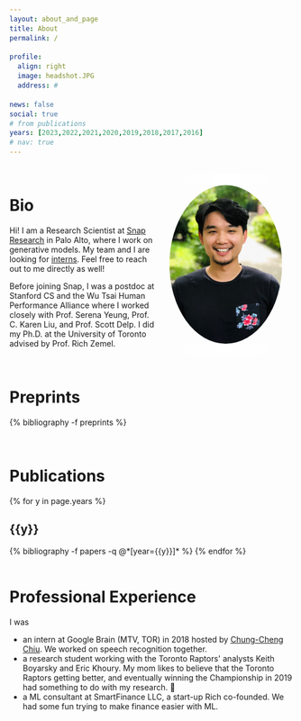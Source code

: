 ```yaml
---
layout: about_and_page
title: About
permalink: /

profile:
  align: right
  image: headshot.JPG
  address: #

news: false
social: true
# from publications
years: [2023,2022,2021,2020,2019,2018,2017,2016]
# nav: true
---
```

<br/>

<!-- <img align="right" width="200px" src="assets/img/headshot.JPG"  style="border-radius: 50%;"> -->
<img align="right" width="200px" src="assets/img/headshot.JPG" style="border-radius: 50%; border: 20px solid transparent; border-image: linear-gradient(to right, transparent, #ffffff, transparent); border-image-slice: 1;">

# Bio

Hi! I am a Research Scientist at [Snap Research](https://research.snap.com/team/category/all.html) in Palo Alto, where I work on generative models. My team and I are looking for [interns](https://snap-research.github.io/cv-call-for-interns-2024/). Feel free to reach out to me directly as well!


Before joining Snap, I was a postdoc at Stanford CS and the Wu Tsai Human Performance Alliance where I worked closely with Prof. Serena Yeung, Prof. C. Karen Liu, and Prof. Scott Delp. 
I did my Ph.D. at the University of Toronto advised by Prof. Rich Zemel.


<!-- Hi! I am a PostDoc at [Stanford CS](https://cs.stanford.edu/) and the [Wu Tsai Human Performance Alliance](https://humanperformancealliance.org/). I work closely with Prof. [Serena Yeung](https://ai.stanford.edu/~syyeung/), Prof. [Karen Liu](https://tml.stanford.edu/), Prof. [Scott Delp](https://nmbl.stanford.edu/) and members in their groups. 


Previously, I obtained my Ph.D. from the University of Toronto (UofT) and [Vector Institute](https://vectorinstitute.ai/) and was advised by Prof. [Rich Zemel](http://www.cs.toronto.edu/~zemel/inquiry/home.php). I obtained my undergraduate degree from Engineering Science at UofT. I was born and raised in Taipei, [Taiwan](https://www.youtube.com/watch?v=FYpyquAvYLM).

Here is my [CV/Resume](assets/pdf/Kuan_Chieh_Wang_resume-202308.pdf). -->

<br/>

<!-- # Research Interest
My research centers around deep learning, probabilistic generative models, computer vision, and digital human models. 
Clear gaps exist between current AI models and human capabilities, including a 3D understanding of the world and the ability to quickly adapt to new tasks.  Driven by these gaps, my recent focus is on <span class="font-weight-bold">*3D computer vision*</span> and <span class="font-weight-bold">*open-world learning*</span>.

OLD
Along with my colleagues , we think about how to use AI and neural networks to optimize athletic performance 🏋🏻‍♂️.  More specifically, my current projects revolve around <span class="font-weight-bold">3D human motion reconstruction from casually captured videos</span>.

If you are interested in similar topics, reach out! 

<br/> -->

# Preprints
<div class="publications">

  {% bibliography -f preprints %}
</div> 

<br/>


# Publications
<div class="publications">

{% for y in page.years %}
  <h2 class="year">{{y}}</h2>
  {% bibliography -f papers -q @*[year={{y}}]* %}
{% endfor %}

</div> 

<br/>

# Professional Experience
I was
* an intern at Google Brain (MTV, TOR) in 2018 hosted by [Chung-Cheng Chiu](https://ai.google/research/people/ChungChengChiu). We worked on speech recognition together.
* a research student working with the Toronto Raptors' analysts Keith Boyarsky and Eric Khoury. My mom likes to believe that the Toronto Raptors getting better, and eventually winning the Championship in 2019 had something to do with my research. 🤔
* a ML consultant at SmartFinance LLC, a start-up Rich co-founded. We had some fun trying to make finance easier with ML. 




